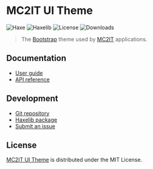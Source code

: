 # MC2IT UI Theme
![Haxe](https://badgen.net/badge/haxe/%3E%3D4.2.0/green) ![Haxelib](https://badgen.net/haxelib/v/mc2it_theme) ![License](https://badgen.net/badge/license/MIT/blue) ![Downloads](https://badgen.net/haxelib/d/mc2it_theme)

> The [Bootstrap](https://getbootstrap.com) theme used by [MC2IT](https://www.sabcomputer.com) applications.

## Documentation
- [User guide](https://mc2it.github.io/ui-theme)
- [API reference](https://mc2it.github.io/ui-theme/api)

## Development
- [Git repository](https://github.com/mc2it/ui-theme)
- [Haxelib package](https://lib.haxe.org/p/mc2it_theme)
- [Submit an issue](https://github.com/mc2it/ui-theme/issues)

## License
[MC2IT UI Theme](https://mc2it.github.io/ui-theme) is distributed under the MIT License.

